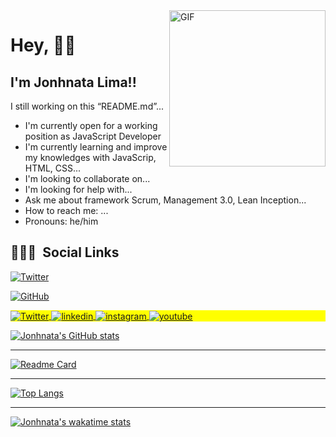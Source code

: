 <img width="250" alt="GIF" align="right" src="https://media0.giphy.com/media/TFUd6cS3rc4qcaS5T8/giphy.gif" >


# Hey, 👋🏼 
## I'm Jonhnata Lima!!

I still working on this &ldquo;README.md&rdquo;...





- I'm currently open for a working position as JavaScript Developer
- I'm currently learning and improve my knowledges with JavaScrip, HTML, CSS...
- I'm looking to collaborate on...
- I'm looking for help with...
- Ask me about framework Scrum, Management 3.0, Lean Inception...
- How to reach me: ...
- Pronouns: he/him
  
## 👨🏽‍🦲 &nbsp;Social Links

<p align="left">
<a href="https://twitter.com/intent/follow?screen_name=JonhnataLima" target="_blank">
  <img align="center" src="https://img.shields.io/twitter/follow/JonhnataLima?label=Follow" alt="Twitter">
</a>

[![GitHub](https://img.shields.io/github/followers/jonhnatalima?style=social)](https://github.com/jonhnatalima)

</p>


<p align="left" style="background:yellow">
<a href="https://twitter.com/JonhnataLima" target="_blank">
  <img align="center" src="https://img.shields.io/badge/JonhnataLima?style=flat&logo=twitter" alt="Twitter"/>  
</a>


<a href="https://linkedin.com/in/maykbrito" target="_blank">
  <img align="center" src="https://img.shields.io/badge/-maykbrito-05122A?style=flat&logo=linkedin" alt="linkedin"/>
</a>
<a href="https://instagram.com/maykbrito" target="_blank">
 <img align="center" src="https://img.shields.io/badge/-maykbrito-05122A?style=flat&logo=instagram" alt="instagram"/>
</a>
<a href="https://youtube.com/maykbrito" target="_blank">
 <img align="center" src="https://img.shields.io/badge/-maykbrito-05122A?style=flat&logo=youtube" alt="youtube"/>
</a>
</p>


[![Jonhnata's GitHub stats](https://github-readme-stats.vercel.app/api?username=jonhnatalima&theme=chartreuse-dark&show_icons=true&count_private=true)](https://github.com/jonhnatalima)

----------------------------

[![Readme Card](https://github-readme-stats.vercel.app/api/pin/?username=jonhnatalima&repo=countdown-timer&show_owner=true&theme=chartreuse-dark)](https://github.com/jonhnatalima/countdown-timer)

----------------------------

[![Top Langs](https://github-readme-stats.vercel.app/api/top-langs/?username=jonhnatalima&theme=chartreuse-dark&layout=compact)](https://github.com/jonhnatalima)

----------------------------

[![Jonhnata's wakatime stats](https://github-readme-stats.vercel.app/api/wakatime?username=jonhnatalima&theme=chartreuse-dark)](https://github.com/jonhnatalima)